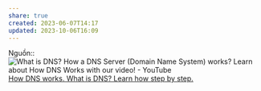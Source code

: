 ```yaml
---
share: true
created: 2023-06-07T14:17
updated: 2023-10-06T16:09
---
```

Nguồn::
![What is DNS? How a DNS Server (Domain Name System) works? Learn about How DNS Works with our video! - YouTube](https://youtu.be/3eqEl6scOvw)
[How DNS works. What is DNS? Learn how step by step.](https://howdns.works/)
